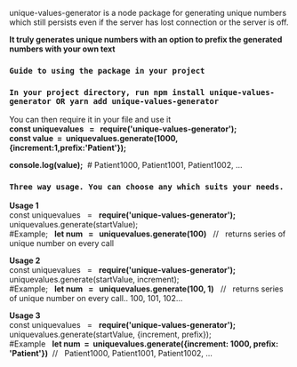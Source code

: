 unique-values-generator is a node package for generating unique numbers which still persists even if the server has lost connection or the server is off.

 <b>It truly generates unique numbers with an option to prefix the generated numbers with your own text</b><br/>



### `Guide to using the package in your project` 
### `In your project directory, run npm install unique-values-generator OR yarn add unique-values-generator`

You can then require it in your file and use it<br/>
<b>const uniquevalues &nbsp; = &nbsp; require('unique-values-generator');</b><br/>
<b>const value  &nbsp;=&nbsp;   uniquevalues.generate(1000,{increment:1,prefix:'Patient'});</b><br/>

<b>console.log(value);</b>&nbsp; # Patient1000, Patient1001, Patient1002, ... 

### `Three way usage. You can choose any which suits your needs.` 
<b>Usage 1</b><br/>
const uniquevalues &nbsp; = &nbsp; <b>require('unique-values-generator');</b><br/>
 uniquevalues.generate(startValue);   <br/>
 #Example; &nbsp;  <b>let num &nbsp; = &nbsp; uniquevalues.generate(100)</b> &nbsp; // &nbsp; returns series of unique number on every call <br/>
 



<b>Usage 2</b><br/>
const uniquevalues &nbsp; = &nbsp; <b>require('unique-values-generator');</b><br/>
 uniquevalues.generate(startValue, increment);   <br/>
#Example; &nbsp;  <b>let num &nbsp; = &nbsp; uniquevalues.generate(100, 1)</b> &nbsp; // &nbsp; returns series of unique number on every call.. 100, 101, 102... <br/>

<b>Usage 3</b><br/>
const uniquevalues &nbsp; = &nbsp;  <b>require('unique-values-generator');</b><br/>
uniquevalues.generate(startValue, {increment, prefix});<br/>
 #Example &nbsp; <b>let num &nbsp;= &nbsp;uniquevalues.generate({increment: 1000, prefix: 'Patient'})</b>  &nbsp;// &nbsp; Patient1000, Patient1001, Patient1002, ... <br/>
